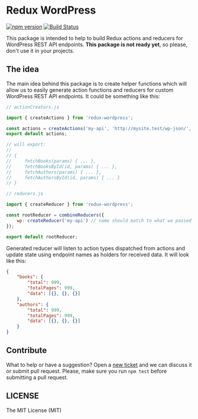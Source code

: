 # Redux WordPress

[![npm version](https://badge.fury.io/js/redux-wordpress.svg)](https://badge.fury.io/js/redux-wordpress) [![Build Status](https://travis-ci.org/eugene-manuilov/redux-wordpress.svg?branch=master)](https://travis-ci.org/eugene-manuilov/redux-wordpress)

This package is intended to help to build Redux actions and reducers for WordPress REST API endpoints. **This package is not ready yet**, so please, don't use it in your projects.

## The idea

The main idea behind this package is to create helper functions which will allow us to easily generate action functions and reducers for custom WordPress REST API endpoints. It could be something like this:

```js
// actionCreators.js

import { createActions } from 'redux-wordpress';

const actions = createActions('my-api', 'http://mysite.test/wp-json/', ['books', 'authors']);
export default actions;

// will export:
//
// {
//     fetchBooks(params) { ... },
//     fetchBooksById(id, params) { ... },
//     fetchAuthors(params) { ... },
//     fetchAuthorsById(id, params) { ... }
// }
```

```js
// reducers.js

import { createReducer } from 'redux-wordpress';

const rootReducer = combineReducers({
    wp: createReducer('my-api') // name should match to what we passed to "createActions" function
});

export default rootReducer;
```

Generated reducer will listen to action types dispatched from actions and update state using endpoint names as holders for received data. It will look like this:

```json
{
    "books": {
        "total": 999,
        "totalPages": 999,
        "data": [{}, {}, {}]
    },
    "authors": {
        "total": 999,
        "totalPages": 999,
        "data": [{}, {}, {}]
    }
}
```

## Contribute

What to help or have a suggestion? Open a [new ticket](https://github.com/eugene-manuilov/redux-wordpress/issues/new) and we can discuss it or submit pull request. Please, make sure you run `npm test` before submitting a pull request.

## LICENSE

The MIT License (MIT)
